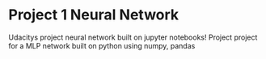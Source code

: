 # Project 1  Neural Network
Udacitys  project neural network built on jupyter notebooks!
Project project for a MLP network built on python using numpy, pandas


